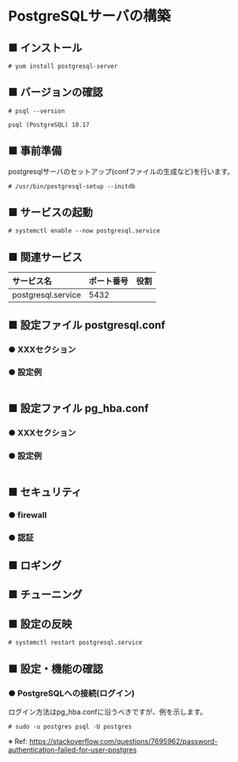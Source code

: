 # PostgreSQLサーバの構築
## ■ インストール
```
# yum install postgresql-server
```
## ■ バージョンの確認
```
# psql --version
```
```
psql (PostgreSQL) 10.17
```
## ■ 事前準備
postgresqlサーバのセットアップ(confファイルの生成など)を行います。
```
# /usr/bin/postgresql-setup --initdb
```
## ■ サービスの起動
```
# systemctl enable --now postgresql.service
```
## ■ 関連サービス
|サービス名|ポート番号|役割|
|:---|:---|:---|
|postgresql.service|5432||

## ■ 設定ファイル postgresql.conf
### ● XXXセクション
### ● 設定例
```
```
## ■ 設定ファイル pg_hba.conf
### ● XXXセクション
### ● 設定例
```
```
## ■ セキュリティ
### ● firewall
### ● 認証
## ■ ロギング
## ■ チューニング
## ■ 設定の反映
```
# systemctl restart postgresql.service
```
## ■ 設定・機能の確認
### ● PostgreSQLへの接続(ログイン)
ログイン方法はpg_hba.confに沿うべきですが、例を示します。
```
# sudo -u postgres psql -U postgres
```
※ Ref: https://stackoverflow.com/questions/7695962/password-authentication-failed-for-user-postgres
